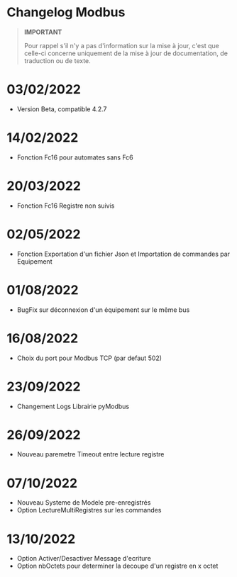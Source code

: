 # Changelog Modbus

>**IMPORTANT**
>
>Pour rappel s'il n'y a pas d'information sur la mise à jour, c'est que celle-ci concerne uniquement de la mise à jour de documentation, de traduction ou de texte.

# 03/02/2022

- Version Beta, compatible 4.2.7

# 14/02/2022

- Fonction Fc16 pour automates sans Fc6

# 20/03/2022

- Fonction Fc16 Registre non suivis

# 02/05/2022

- Fonction Exportation d'un fichier Json et Importation de commandes par Equipement 

# 01/08/2022

- BugFix sur déconnexion d'un équipement sur le même bus

# 16/08/2022

- Choix du port pour Modbus TCP (par defaut 502)

# 23/09/2022

- Changement Logs Librairie pyModbus

# 26/09/2022

- Nouveau paremetre Timeout entre lecture registre

# 07/10/2022

- Nouveau Systeme de Modele pre-enregistrés
- Option LectureMultiRegistres sur les commandes

# 13/10/2022

- Option Activer/Desactiver Message d'ecriture
- Option nbOctets pour determiner la decoupe d'un registre en x octet